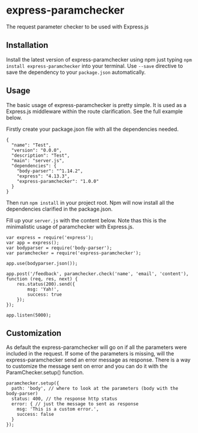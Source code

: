 # express-paramchecker
The request parameter checker to be used with Express.js

## Installation
Install the latest version of express-paramchecker using npm just typing `npm install express-paramchecker` into your terminal. Use `--save` directive to save the dependency to your `package.json` automatically.

## Usage
The basic usage of express-paramchecker is pretty simple. It is used as a Express.js middleware within the route clarification. See the full example below.

Firstly create your package.json file with all the dependencies needed.

    {
      "name": "Test",
      "version": "0.0.0",
      "description": "Test",
      "main": "server.js",
      "dependencies": {
        "body-parser": "^1.14.2",
        "express": "4.13.3",
        "express-paramchecker": "1.0.0"
      }
    }
    
Then run `npm install` in your project root. Npm will now install all the dependencies clarified in the package.json.

Fill up your `server.js` with the content below. Note thas this is the minimalistic usage of paramchecker with Express.js.

    var express = require('express');
    var app = express();
    var bodyparser = require('body-parser');
    var paramchecker = require('express-paramchecker');
    
    app.use(bodyparser.json());
    
    app.post('/feedback', paramchecker.check('name', 'email', 'content'), function (req, res, next) {
    	res.status(200).send({
    		msg: 'Yah!',
    		success: true
    	});
    });
    
    app.listen(5000);
    

## Customization
As default the express-paramchecker will go on if all the parameters were included in the request. If some of the parameters is missing, will the express-paramchecker send an error message as response.
There is a way to customize the message sent on error and you can do it with the ParamChecker.setup() function.

    paramchecker.setup({
      path: 'body', // where to look at the parameters (body with the body-parser)
      status: 400, // the response http status
      error: { // just the message to sent as response
        msg: 'This is a custom error.',
        success: false
      }
    });
